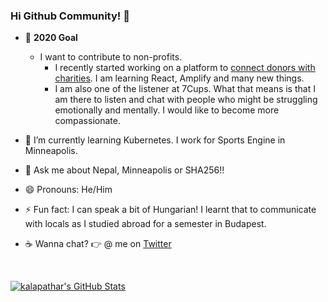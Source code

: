 ### Hi Github Community! 👋

- 🔭 **2020 Goal**<br>
    - I want to contribute to non-profits. <br>
        - I recently started working on a platform to [connect donors with charities](https://devpost.com/software/craigs-help). I am learning React, Amplify and many new things. <br>
        - I am also one of the listener at 7Cups. What that means is that I am there to listen and chat with people who might be struggling emotionally and mentally. I would like to become more compassionate.

- 🌱 I’m currently learning Kubernetes. I work for Sports Engine in Minneapolis.
- 💬 Ask me about Nepal, Minneapolis or SHA256!!
- 😄 Pronouns: He/Him
- ⚡ Fun fact: I can speak a bit of Hungarian! I learnt that to communicate with locals as I studied abroad for a semester in Budapest.
- ☕ Wanna chat? 👉 @ me on [Twitter](https://twitter.com/kalopatthar)
<br>

[![kalapathar's GitHub Stats](https://github-readme-stats.vercel.app/api?username=kalapathar&show_icons=true)](https://github.com/kalapathar)


<!--
**kalapathar/kalapathar** is a ✨ _special_ ✨ repository because its `README.md` (this file) appears on your GitHub profile.

Here are some ideas to get you started:

- 🔭 I’m currently working on ...
- 🌱 I’m currently learning ...
- 👯 I’m looking to collaborate on ...
- 🤔 I’m looking for help with ...
- 💬 Ask me about ...
- 📫 How to reach me: ...
- 😄 Pronouns: ...
- ⚡ Fun fact: ...
-->
